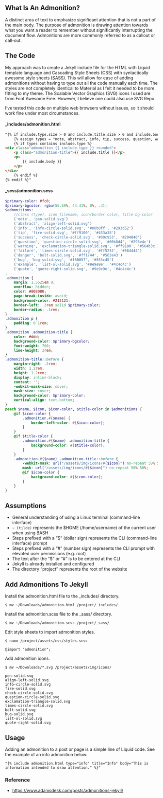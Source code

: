 
## What Is An Admonition?
A distinct area of text to emphasize significant attention that is not a part of the main body. The purpose of admonition is drawing attention towards what you want a reader to remember without significantly interrupting the document flow. Admonitions are more commonly referred to as a callout or call-out.

## The Code
My approach was to create a Jekyll include file for the HTML with Liquid template language and Cascading Style Sheets (CSS) with syntactically awesome style sheets (SASS). This will allow for ease of adding admonitions without having to type out all the code manually each time. The styles are not completely identical to Material as I felt it needed to be more fitting to my theme. The Scalable Vector Graphics (SVG) icons I used are from Font Awesome Free. However, I believe one could also use SVG Repo.

I’ve tested this code on multiple web browsers without issues, so it should work fine under most circumstances.

#### _includes/admonition.html

```html
"{% if include.type.size > 0 and include.title.size > 0 and include.body.size > 0 %}
    {% assign types = "note, abstract, info, tip, success, question, warning, failure, danger, bug, example, quote" | split: ", " %}
    {% if types contains include.type %}
<div class="admonition {{ include.type }} rounded">
    <p class="admonition-title">{{ include.title }}</p>
    <p>
        {{ include.body }}
    </p>
</div>
    {% endif %}
{% endif %}"
```

#### _scss/admonition.scss

```scss
$primary-color: #fc0;
$primary-bgcolor: rgba(55.59%, 44.41%, 0%, .4);
$admonitions:
    //class (type), icon filename, icon/border color, title bg color
    ('note', 'pen-solid.svg')
    ('abstract', 'align-left-solid.svg')
    ('info', 'info-circle-solid.svg', '#00b0ff', '#293d52')
    ('tip', 'fire-solid.svg', '#ff9100', '#433a38')
    ('success', 'check-circle-solid.svg', '#00c953', '#294040')
    ('question', 'question-circle-solid.svg', '#00b8d4', '#293e4e')
    ('warning', 'exclamation-triangle-solid.svg', '#ff9100', '#564b3c')
    ('failure', 'times-circle-solid.svg', '#ff5252', '#564444')
    ('danger', 'bolt-solid.svg', '#ff1744', '#563e43')
    ('bug', 'bug-solid.svg', '#f50057', '#553c45')
    ('example', 'list-ol-solid.svg', '#9e9e9e', '#4c4c4c')
    ('quote', 'quote-right-solid.svg', '#9e9e9e', '#4c4c4c')
;
.admonition {
	margin: 1.5625em 0;
	overflow: hidden;
	color: #808080;
	page-break-inside: avoid;
	background-color: #212121;
	border-left: .3rem solid $primary-color;
	border-radius: .1rem;
}
.admonition p {
    padding: 0 1rem;
}
.admonition .admonition-title {
    color: #ddd;
    background-color: $primary-bgcolor;
    font-weight: 700;
    line-height: 3rem;
}
.admonition-title::before {
    margin-right: .5rem;
    width: 1.2rem;
    height: 1.2rem;
    display: inline-block;
    content: '';
    -webkit-mask-size: cover;
    mask-size: cover;
    background-color: $primary-color;
    vertical-align: text-bottom;
}
@each $name, $icon, $icon-color, $title-color in $admonitions {
    @if $icon-color {
        .admonition.#{$name} {
            border-left-color: #{$icon-color};
        }
    }
    @if $title-color {
        .admonition.#{$name} .admonition-title {
            background-color: #{$title-color};
        }
    }
    .admonition.#{$name} .admonition-title::before {
        -webkit-mask: url("/assets/img/icons/#{$icon}") no-repeat 50% 50%;
        mask: url("/assets/img/icons/#{$icon}") no-repeat 50% 50%;
        @if $icon-color {
            background-color: #{$icon-color};
        }
    }
}
```

## Assumptions

- General understanding of using a Linux terminal (command-line interface)
- `~ (tilde)` represents the $HOME (/home/username) of the current user when using BASH
- Steps prefixed with a “$” (dollar sign) represents the CLI (command-line interface) prompt
- Steps prefixed with a “#” (number sign) represents the CLI prompt with elevated user permissions (e.g. root)
- The text after the “$” or “#” is to be entered at the CLI
- Jekyll is already installed and configured
- The directory “project” represents the root of the website

## Add Admonitions To Jekyll
Install the admonition.html file to the _includes/ directory.
```shell
$ mv ~/Downloads/admonition.html /project/_includes/
```

Install the admonition.scss file to the _sass/ directory.
```shell
$ mv ~/Downloads/admonition.scss /project/_sass/
```

Edit style sheets to import admonition styles.
```shell
$ nano /project/assets/css/styles.scss
```

```shell
@import "admonition";
```

Add admonition icons.
```shell
$ mv ~/Downloads/*.svg /project/assets/img/icons/
```

```
pen-solid.svg
align-left-solid.svg
info-circle-solid.svg
fire-solid.svg
check-circle-solid.svg
question-circle-solid.svg
exclamation-triangle-solid.svg
times-circle-solid.svg
bolt-solid.svg
bug-solid.svg
list-ol-solid.svg
quote-right-solid.svg
```

## Usage
Adding an admonition to a post or page is a simple line of Liquid code. See the example of an info admonition below.

```liquid
"{% include admonition.html type="info" title="Info" body="This is information intended to draw attention." %}"
```

### Reference
- https://www.adamsdesk.com/posts/admonitions-jekyll/

